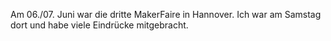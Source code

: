 Am 06./07. Juni war die dritte MakerFaire in Hannover. Ich war am Samstag dort und habe viele Eindrücke mitgebracht.

